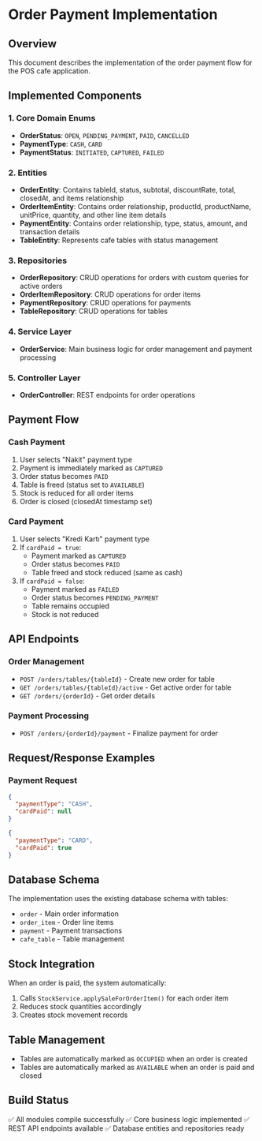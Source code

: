 # Order Payment Implementation

## Overview
This document describes the implementation of the order payment flow for the POS cafe application.

## Implemented Components

### 1. Core Domain Enums
- **OrderStatus**: `OPEN`, `PENDING_PAYMENT`, `PAID`, `CANCELLED`
- **PaymentType**: `CASH`, `CARD`
- **PaymentStatus**: `INITIATED`, `CAPTURED`, `FAILED`

### 2. Entities
- **OrderEntity**: Contains tableId, status, subtotal, discountRate, total, closedAt, and items relationship
- **OrderItemEntity**: Contains order relationship, productId, productName, unitPrice, quantity, and other line item details
- **PaymentEntity**: Contains order relationship, type, status, amount, and transaction details
- **TableEntity**: Represents cafe tables with status management

### 3. Repositories
- **OrderRepository**: CRUD operations for orders with custom queries for active orders
- **OrderItemRepository**: CRUD operations for order items
- **PaymentRepository**: CRUD operations for payments
- **TableRepository**: CRUD operations for tables

### 4. Service Layer
- **OrderService**: Main business logic for order management and payment processing

### 5. Controller Layer
- **OrderController**: REST endpoints for order operations

## Payment Flow

### Cash Payment
1. User selects "Nakit" payment type
2. Payment is immediately marked as `CAPTURED`
3. Order status becomes `PAID`
4. Table is freed (status set to `AVAILABLE`)
5. Stock is reduced for all order items
6. Order is closed (closedAt timestamp set)

### Card Payment
1. User selects "Kredi Kartı" payment type
2. If `cardPaid = true`:
   - Payment marked as `CAPTURED`
   - Order status becomes `PAID`
   - Table freed and stock reduced (same as cash)
3. If `cardPaid = false`:
   - Payment marked as `FAILED`
   - Order status becomes `PENDING_PAYMENT`
   - Table remains occupied
   - Stock is not reduced

## API Endpoints

### Order Management
- `POST /orders/tables/{tableId}` - Create new order for table
- `GET /orders/tables/{tableId}/active` - Get active order for table
- `GET /orders/{orderId}` - Get order details

### Payment Processing
- `POST /orders/{orderId}/payment` - Finalize payment for order

## Request/Response Examples

### Payment Request
```json
{
  "paymentType": "CASH",
  "cardPaid": null
}
```

```json
{
  "paymentType": "CARD",
  "cardPaid": true
}
```

## Database Schema
The implementation uses the existing database schema with tables:
- `order` - Main order information
- `order_item` - Order line items
- `payment` - Payment transactions
- `cafe_table` - Table management

## Stock Integration
When an order is paid, the system automatically:
1. Calls `StockService.applySaleForOrderItem()` for each order item
2. Reduces stock quantities accordingly
3. Creates stock movement records

## Table Management
- Tables are automatically marked as `OCCUPIED` when an order is created
- Tables are automatically marked as `AVAILABLE` when an order is paid and closed

## Build Status
✅ All modules compile successfully
✅ Core business logic implemented
✅ REST API endpoints available
✅ Database entities and repositories ready
